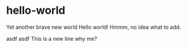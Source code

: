 # hello-world
Yet another brave new world
Hello world!
Hmmm, no idea what to add.

asdf asdf
This is a new line
why me?

